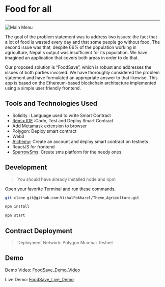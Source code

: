 # Food for all 
---
![Main Menu](https://cdn.discordapp.com/attachments/525698680293163019/1066654798075666533/logo.png)

The goal of the problem statement was to address two issues: the fact that a lot of food is wasted every day and that some people go without food. The second issue was that, despite 66% of the population working in agriculture, Nepal's output was insufficient for its population. We have imagined an application that covers both areas in order to do that. 

Our proposed solution is “FoodSave”, which is robust and addresses the issues of both parties involved. We have thoroughly considered the problem statement and have formulated an appropriate answer to that likewise. This app is based on the Ethereum-based blockchain architecture implemented using a simple user friendly frontend.

## Tools and Technologies Used

- Solidity : Language used to write Smart Contract
- [Remix IDE](https://remix.ethereum.org) :Code, Test and Deploy Smart Contract
- Add Metamask extension to browser
- Polygon: Deploy smart contract 
- Web3
- [Alchemy](https://infura.io/): Create an account and deploy smart contract on testnets
- ReactJS for frontend
- [SparrowSms](https://docs.sparrowsms.com/): Create sms platform for the needy ones


## Development
> You should have already installed node and npm 


Open your favorite Terminal and run these commands.

```sh
git clone git@github.com:VishalPokharel/Theme_Agriculture.git
```

```sh
npm install
```

```sh
npm start
```
## Contract Deployment
> Deployment Network: Polygon Mumbai Testnet



## Demo
Demo Video: [FoodSave_Demo_Video](https://www.youtube.com/watch?v=_Oxoa3DcnKk)


Live Demo: [FoodSave_Live_Demo](https://vertexhacks-3gh3.vercel.app/)


